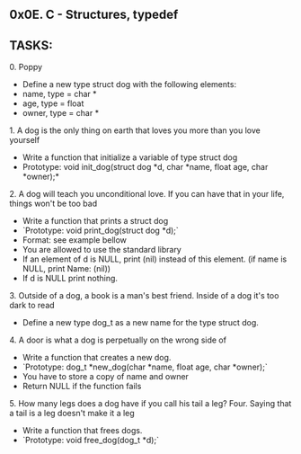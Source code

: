 <h2>0x0E. C - Structures, typedef</h2>

<h2>TASKS:</h2>

<dl>
<dt>0. Poppy
<ul>
<li>Define a new type struct dog with the following elements:</li>
<li>name, type = char * </li>
<li>age, type = float</li>
<li>owner, type = char * </li>
</dt>
</dl>


<dl>
<dt>1. A dog is the only thing on earth that loves you more than you love yourself
<ul>
<li>Write a function that initialize a variable of type struct dog</li>
<li>Prototype: void init_dog(struct dog *d, char *name, float age, char *owner);*</li>
</ul>
</dt>
</dl>

<dl>
<dt>2. A dog will teach you unconditional love. If you can have that in your life, things won't be too bad
<ul>
<li>Write a function that prints a struct dog</li>
<li>`Prototype: void print_dog(struct dog *d);`</li>
<li>Format: see example bellow</li>
<li>You are allowed to use the standard library</li>
<li>If an element of d is NULL, print (nil) instead of this element. (if name is NULL, print Name: (nil))</li>
<li>If d is NULL print nothing.</li>
</ul>
</dt>
</dl>


<dl>
<dt>3. Outside of a dog, a book is a man's best friend. Inside of a dog it's too dark to read
<ul>
<li>Define a new type dog_t as a new name for the type struct dog.</li>
</ul>
</dt>
</dl>


<dl>
<dt>4. A door is what a dog is perpetually on the wrong side of
<ul>
<li>Write a function that creates a new dog.</li>
<li>`Prototype: dog_t *new_dog(char *name, float age, char *owner);`</li>
<li>You have to store a copy of name and owner</li>
<li>Return NULL if the function fails</li>
</ul>
</dt>
</dl>


<dl>
<dt>5. How many legs does a dog have if you call his tail a leg? Four. Saying that a tail is a leg doesn't make it a leg
<ul>
<li>Write a function that frees dogs.</li>
<li>`Prototype: void free_dog(dog_t *d);`</li>
</ul>
</dt>
</dl>


